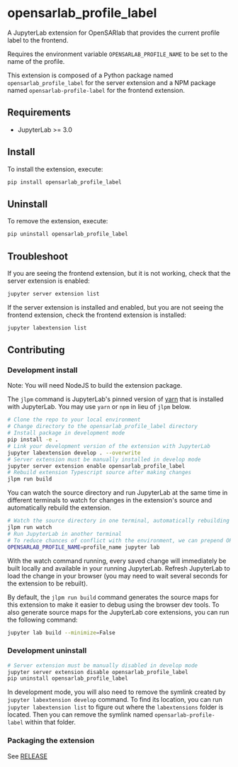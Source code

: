 # opensarlab_profile_label

A JupyterLab extension for OpenSARlab that provides the current profile label to the frontend.

Requires the environment variable `OPENSARLAB_PROFILE_NAME` to be set to the name of the profile.

This extension is composed of a Python package named `opensarlab_profile_label`
for the server extension and a NPM package named `opensarlab-profile-label`
for the frontend extension.


## Requirements

* JupyterLab >= 3.0

## Install

To install the extension, execute:

```bash
pip install opensarlab_profile_label
```

## Uninstall

To remove the extension, execute:

```bash
pip uninstall opensarlab_profile_label
```


## Troubleshoot

If you are seeing the frontend extension, but it is not working, check
that the server extension is enabled:

```bash
jupyter server extension list
```

If the server extension is installed and enabled, but you are not seeing
the frontend extension, check the frontend extension is installed:

```bash
jupyter labextension list
```


## Contributing

### Development install

Note: You will need NodeJS to build the extension package.

The `jlpm` command is JupyterLab's pinned version of
[yarn](https://yarnpkg.com/) that is installed with JupyterLab. You may use
`yarn` or `npm` in lieu of `jlpm` below.

```bash
# Clone the repo to your local environment
# Change directory to the opensarlab_profile_label directory
# Install package in development mode
pip install -e .
# Link your development version of the extension with JupyterLab
jupyter labextension develop . --overwrite
# Server extension must be manually installed in develop mode
jupyter server extension enable opensarlab_profile_label
# Rebuild extension Typescript source after making changes
jlpm run build
```

You can watch the source directory and run JupyterLab at the same time in different terminals to watch for changes in the extension's source and automatically rebuild the extension.

```bash
# Watch the source directory in one terminal, automatically rebuilding when needed
jlpm run watch
# Run JupyterLab in another terminal
# To reduce chances of conflict with the environment, we can prepend OPENSARLAB_PROFILE_NAME.
OPENSARLAB_PROFILE_NAME=profile_name jupyter lab
```

With the watch command running, every saved change will immediately be built locally and available in your running JupyterLab. Refresh JupyterLab to load the change in your browser (you may need to wait several seconds for the extension to be rebuilt).

By default, the `jlpm run build` command generates the source maps for this extension to make it easier to debug using the browser dev tools. To also generate source maps for the JupyterLab core extensions, you can run the following command:

```bash
jupyter lab build --minimize=False
```

### Development uninstall

```bash
# Server extension must be manually disabled in develop mode
jupyter server extension disable opensarlab_profile_label
pip uninstall opensarlab_profile_label
```

In development mode, you will also need to remove the symlink created by `jupyter labextension develop`
command. To find its location, you can run `jupyter labextension list` to figure out where the `labextensions`
folder is located. Then you can remove the symlink named `opensarlab-profile-label` within that folder.

### Packaging the extension

See [RELEASE](RELEASE.md)
